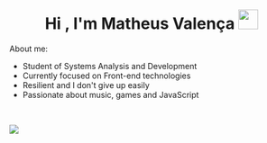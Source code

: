 

<h1 align="center"><b>Hi , I'm Matheus Valença </b><img src="https://media.giphy.com/media/hvRJCLFzcasrR4ia7z/giphy.gif" width="35"></h1>

About me:

- Student of Systems Analysis and Development
- Currently focused on Front-end technologies
- Resilient and I don't give up easily
- Passionate about music, games and JavaScript

<br>

 <a href=""> <img align="center" src="https://github-readme-stats-sigma-five.vercel.app/api/top-langs/?username=Matheus351&show_icons=true&theme=dark&line_height=40"/> </a>
